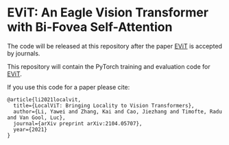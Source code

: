 # EViT: An Eagle Vision Transformer with Bi-Fovea Self-Attention

The code will be released at this repository after the paper [EViT](https://arxiv.org/abs/2310.06629) is accepted by journals.

This repository will contain the PyTorch training and evaluation code for [EViT](https://arxiv.org/abs/2310.06629).

If you use this code for a paper please cite:

```
@article{li2021localvit,
  title={LocalViT: Bringing Locality to Vision Transformers},
  author={Li, Yawei and Zhang, Kai and Cao, Jiezhang and Timofte, Radu and Van Gool, Luc},
  journal={arXiv preprint arXiv:2104.05707},
  year={2021}
}
```

